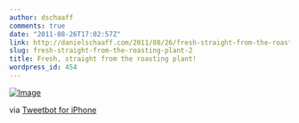 ```yaml
---
author: dschaaff
comments: true
date: "2011-08-26T17:02:57Z"
link: http://danielschaaff.com/2011/08/26/fresh-straight-from-the-roasting-plant-2/
slug: fresh-straight-from-the-roasting-plant-2
title: Fresh, straight from the roasting plant!
wordpress_id: 454
---
```


[![Image](http://posterous.com/getfile/files.posterous.com/danielschaaff/sFmBBdlbetytDCCoDDuBrlGwpfxlksdrvCFbhHqFlHoqDwxEsmIhdFtCnJjp/image.jpg.scaled500.jpg)](http://posterous.com/getfile/files.posterous.com/danielschaaff/sFmBBdlbetytDCCoDDuBrlGwpfxlksdrvCFbhHqFlHoqDwxEsmIhdFtCnJjp/image.jpg.scaled1000.jpg)

  

via [Tweetbot for iPhone](http://tapbots.com/tweetbot)
